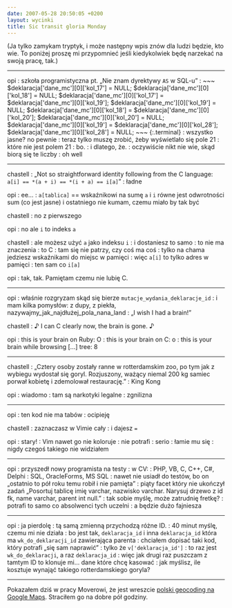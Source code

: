 ```yaml
---
date: 2007-05-28 20:50:05 +0200
layout: wycinki
title: Sic transit gloria Monday
---
```


(Ja tylko zamykam tryptyk, i może następny wpis znów dla ludzi będzie, kto wie. To poniżej proszę mi przypomnieć jeśli kiedykolwiek będę narzekać na swoją pracę, tak.)

---

opi
: szkoła programistyczna pt. „Nie znam dyrektywy `AS` w SQL-u”
: 
    ~~~
    $deklaracja['dane_mc'][0]['kol_17'] = NULL;
    $deklaracja['dane_mc'][0]['kol_18'] = NULL;
    $deklaracja['dane_mc'][0]['kol_17'] = $deklaracja['dane_mc'][0]['kol_19'];
    $deklaracja['dane_mc'][0]['kol_19'] = NULL;
    $deklaracja['dane_mc'][0]['kol_18'] = $deklaracja['dane_mc'][0]['kol_20'];
    $deklaracja['dane_mc'][0]['kol_20'] = NULL;
    $deklaracja['dane_mc'][0]['kol_19'] = $deklaracja['dane_mc'][0]['kol_28'];
    $deklaracja['dane_mc'][0]['kol_28'] = NULL;
    ~~~
    {:.terminal}
: wszystko jasne? no pewnie
: teraz tylko muszę zrobić, żeby wyświetlało się pole 21
: które nie jest polem 21
: bo.
: i dlatego, że.
: oczywiście nikt nie wie, skąd biorą się te liczby
: oh well

---

chastell
: „Not so straightforward identity following from the C language: `a[i] == *(a + i) == *(i + a) == i[a]`”
: ładne

opi
: ee…
: `a[tablica]` == wskaźnikowi na sumę `a` i `i` równe jest odwrotności sum (co jest jasne) i ostatniego nie kumam, czemu miało by tak być

chastell
: no z pierwszego

opi
: no ale `i` to indeks `a`

chastell
: ale możesz użyć `a` jako indeksu `i`
: i dostaniesz to samo
: to nie ma znaczenia
: to C
: tam się nie patrzy, czy coś ma coś
: tylko na chama jedziesz wskaźnikami do miejsc w pamięci
: więc `a[i]` to tylko adres w pamięci
: ten sam co `i[a]`

opi
: tak, tak. Pamiętam czemu nie lubię C.

---

opi
: właśnie rozgryzam skąd się bierze `mutacje_wydania_deklaracje_id`
: i mam kilka pomysłów: z dupy, z piekła, nazywajmy_jak_najdłużej_pola_nana_land
: „I wish I had a brain!”

chastell
: ♪ I can C clearly now, the brain is gone. ♪

opi
: this is your brain on Ruby: O
: this is your brain on C: o
: this is your brain while browsing […] tree: 8

---

chastell
: „Cztery osoby zostały ranne w rotterdamskim zoo, po tym jak z wybiegu wydostał się goryl. Rozjuszony, ważący niemal 200 kg samiec porwał kobietę i zdemolował restaurację.”
: King Kong

opi
: wiadomo
: tam są narkotyki legalne
: zgnilizna

---

opi
: ten kod nie ma tabów
: ocipieję

chastell
: zaznaczasz w Vimie cały
: i dajesz `=`

opi
: stary!
: Vim nawet go nie koloruje
: nie potrafi
: serio
: łamie mu się
: nigdy czegoś takiego nie widziałem

---

opi
: przyszedł nowy programista na testy
: w CV:
: PHP, VB, C, C++, C#, Delphi
: SQL, OracleForms, MS SQL
: nawet nie usiadł do testów, bo on „ostatnio to pół roku temu robił i nie pamięta”
: piąty facet który nie ukończył zadań „Posortuj tablicę imię varchar, nazwisko varchar. Narysuj drzewo z id fk, name varchar, parent int null.”
: tak sobie myślę, może zatrudnię fretkę?
: potrafi to samo co absolwenci tych uczelni
: a będzie dużo fajniesza

---

opi
: ja pierdolę
: tą samą zmienną przychodzą różne ID.
: 40 minut myślę, czemu mi nie działa
: bo jest tak, `deklaracja_id` i inna `deklaracja_id` która ma `wk_do_deklaracji_id` zawierająca parenta
: chciałem dopisać taki kod, który potrafi „się sam naprawić”
: tylko że `v['deklaracja_id']`
: to raz jest `wk_do_deklaracji`, a raz `deklaracja_id`
: więc jak drugi raz puszczam z tamtym ID to klonuje mi… dane które chcę kasować
: jak myślisz, ile kosztuje wynająć takiego rotterdamskiego goryla?

---

Pokazałem dziś w pracy Moverowi, że jest wreszcie [polski geocoding na Google Maps](http://maps.google.com/maps?saddr=Ch%C5%82odna+25,+Warszawa&daddr=Plac+Inwalid%C3%B3w+10,+Warszawa 'trasa godna polecenia, z Chłodnej do Żywiciela'). Straciłem go na dobre pół godziny.
